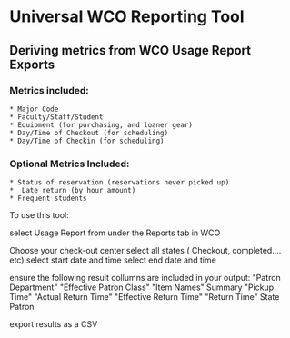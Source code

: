 # Universal WCO Reporting Tool
## Deriving metrics from WCO Usage Report Exports

### Metrics included:
    * Major Code
    * Faculty/Staff/Student
    * Equipment (for purchasing, and loaner gear)
    * Day/Time of Checkout (for scheduling)
    * Day/Time of Checkin (for scheduling)

### Optional Metrics Included:
    * Status of reservation (reservations never picked up)
    *  Late return (by hour amount)
    * Frequent students
    
    

To use this tool:

select Usage Report from under the Reports tab in WCO

Choose your check-out center
select all states ( Checkout, completed.... etc)
select start date and time
select end date and time

ensure the following result collumns are included in your output:
    "Patron Department"
    "Effective Patron Class"
    "Item Names"
    Summary
    "Pickup Time"
    "Actual Return Time"
    "Effective Return Time"
    "Return Time"
    State 
    Patron

export results as a CSV